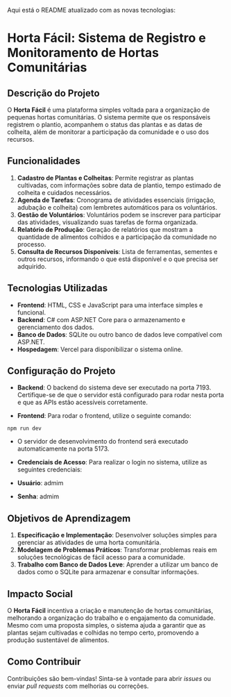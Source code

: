 Aqui está o README atualizado com as novas tecnologias:

# Horta Fácil: Sistema de Registro e Monitoramento de Hortas Comunitárias

## Descrição do Projeto
O **Horta Fácil** é uma plataforma simples voltada para a organização de pequenas hortas comunitárias. O sistema permite que os responsáveis registrem o plantio, acompanhem o status das plantas e as datas de colheita, além de monitorar a participação da comunidade e o uso dos recursos.

## Funcionalidades
1. **Cadastro de Plantas e Colheitas**: Permite registrar as plantas cultivadas, com informações sobre data de plantio, tempo estimado de colheita e cuidados necessários.
2. **Agenda de Tarefas**: Cronograma de atividades essenciais (irrigação, adubação e colheita) com lembretes automáticos para os voluntários.
3. **Gestão de Voluntários**: Voluntários podem se inscrever para participar das atividades, visualizando suas tarefas de forma organizada.
4. **Relatório de Produção**: Geração de relatórios que mostram a quantidade de alimentos colhidos e a participação da comunidade no processo.
5. **Consulta de Recursos Disponíveis**: Lista de ferramentas, sementes e outros recursos, informando o que está disponível e o que precisa ser adquirido.

## Tecnologias Utilizadas
- **Frontend**: HTML, CSS e JavaScript para uma interface simples e funcional.
- **Backend**: C# com ASP.NET Core para o armazenamento e gerenciamento dos dados.
- **Banco de Dados**: SQLite ou outro banco de dados leve compatível com ASP.NET.
- **Hospedagem**: Vercel para disponibilizar o sistema online.

## Configuração do Projeto
- **Backend**:
O backend do sistema deve ser executado na porta 7193. Certifique-se de que o servidor está configurado para rodar nesta porta e que as APIs estão acessíveis corretamente.

- **Frontend**:
Para rodar o frontend, utilize o seguinte comando:

```
npm run dev
```

- O servidor de desenvolvimento do frontend será executado automaticamente na porta 5173.

- **Credenciais de Acesso**:
Para realizar o login no sistema, utilize as seguintes credenciais:

- **Usuário**: admim
- **Senha**: admim

## Objetivos de Aprendizagem
1. **Especificação e Implementação**: Desenvolver soluções simples para gerenciar as atividades de uma horta comunitária.
2. **Modelagem de Problemas Práticos**: Transformar problemas reais em soluções tecnológicas de fácil acesso para a comunidade.
3. **Trabalho com Banco de Dados Leve**: Aprender a utilizar um banco de dados como o SQLite para armazenar e consultar informações.

## Impacto Social
O **Horta Fácil** incentiva a criação e manutenção de hortas comunitárias, melhorando a organização do trabalho e o engajamento da comunidade. Mesmo com uma proposta simples, o sistema ajuda a garantir que as plantas sejam cultivadas e colhidas no tempo certo, promovendo a produção sustentável de alimentos.

## Como Contribuir
Contribuições são bem-vindas! Sinta-se à vontade para abrir *issues* ou enviar *pull requests* com melhorias ou correções.

